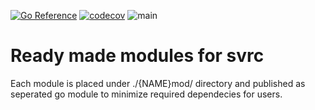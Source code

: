 [![Go Reference](https://pkg.go.dev/badge/github.com/go-srvc/mods.svg)](https://pkg.go.dev/github.com/go-srvc/mods) [![codecov](https://codecov.io/github/go-srvc/mods/graph/badge.svg?token=H3u7Ui9PfC)](https://codecov.io/github/go-srvc/mods) ![main](https://github.com/go-srvc/mods/actions/workflows/go.yaml/badge.svg?branch=main)

# Ready made modules for svrc

Each module is placed under ./{NAME}mod/ directory and published as seperated go module to minimize required dependecies for users.
